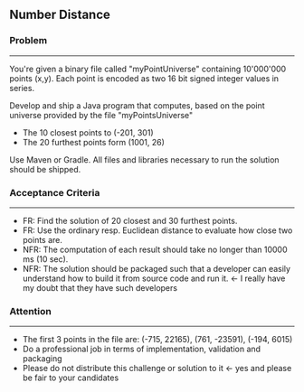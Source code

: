 

## Number Distance

### Problem
--------------------

You're given a binary file called "myPointUniverse" containing 10'000'000 points (x,y). Each point is encoded
as two 16 bit signed integer values in series.

Develop and ship a Java program that computes, based on the point universe provided by the file "myPointsUniverse"

 - The 10 closest points to (-201, 301)
 - The 20 furthest points form (1001, 26)
 
 Use Maven or Gradle. All files and libraries necessary to run the solution should be shipped. 
 
### Acceptance Criteria
 --------------------
 
 - FR: Find the solution of 20 closest and 30 furthest points.
 - FR: Use the ordinary resp. Euclidean distance to evaluate how close two points are. 
 - NFR: The computation of each result should take no longer than 10000 ms (10 sec).
 - NFR: The solution should be packaged such that a <Name of the Company> developer can easily understand
   how to build it from source code and run it. <- I really have my doubt that they have such developers
   
   
### Attention
 -------------------- 
 
 - The first 3 points in the file are: (-715, 22165), (761, -23591), (-194, 6015)
 - Do a professional job in terms of implementation, validation and packaging
 - Please do not distribute this challenge or solution to it <- yes and please be fair to your candidates